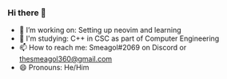 ### Hi there 👋

- 🔭 I’m working on: Setting up neovim and learning  
- 🎒 I'm studying: C++ in CSC as part of Computer Engineering
- 📫 How to reach me: Smeagol#2069 on Discord or thesmeagol360@gmail.com 
- 😄 Pronouns: He/Him
